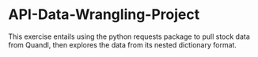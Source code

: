 # API-Data-Wrangling-Project
This exercise entails using the python requests package to pull stock data from Quandl, then explores the data from its nested dictionary format.
